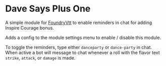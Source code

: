 # Dave Says Plus One

A simple module for [FoundryVtt](https://foundryvtt.com/) to enable reminders in chat for adding Inspire Courage bonus.

Adds a config to the module settings menu to enable / disable this module.

To toggle the reminders, type either `danceparty` or `dance-party` in chat. When active a bot will message to chat whenever a roll with the flavor text `strike`, `attack`, or `damage` is made. 

